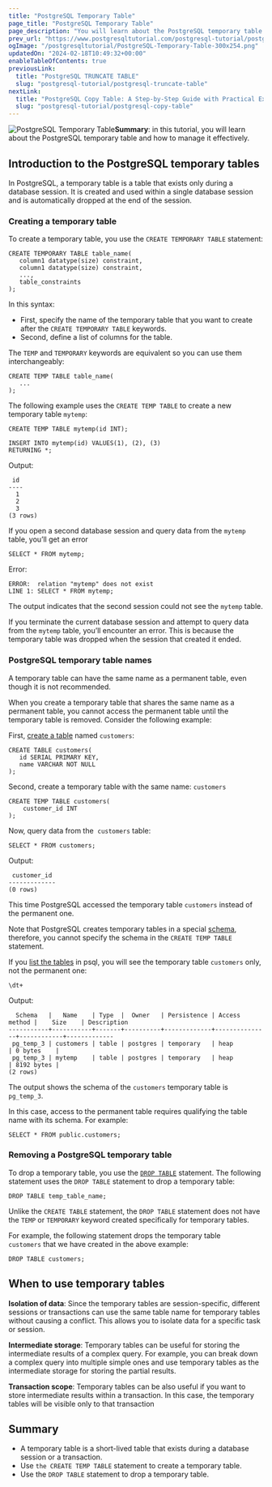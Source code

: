```yaml
---
title: "PostgreSQL Temporary Table"
page_title: "PostgreSQL Temporary Table"
page_description: "You will learn about the PostgreSQL temporary table and how to manage it using the CREATE TEMP TABLE and DROP TABLE statements."
prev_url: "https://www.postgresqltutorial.com/postgresql-tutorial/postgresql-temporary-table/"
ogImage: "/postgresqltutorial/PostgreSQL-Temporary-Table-300x254.png"
updatedOn: "2024-02-18T10:49:32+00:00"
enableTableOfContents: true
previousLink: 
  title: "PostgreSQL TRUNCATE TABLE"
  slug: "postgresql-tutorial/postgresql-truncate-table"
nextLink: 
  title: "PostgreSQL Copy Table: A Step-by-Step Guide with Practical Examples"
  slug: "postgresql-tutorial/postgresql-copy-table"
---
```





![PostgreSQL Temporary Table](/postgresqltutorial/PostgreSQL-Temporary-Table-300x254.png?alignright)**Summary**: in this tutorial, you will learn about the PostgreSQL temporary table and how to manage it effectively.


## Introduction to the PostgreSQL temporary tables

In PostgreSQL, a temporary table is a table that exists only during a database session. It is created and used within a single database session and is automatically dropped at the end of the session.


### Creating a temporary table

To create a temporary table, you use the `CREATE TEMPORARY TABLE` statement:


```pgsqlsqlsql
CREATE TEMPORARY TABLE table_name(
   column1 datatype(size) constraint,
   column1 datatype(size) constraint,
   ...,
   table_constraints
);
```
In this syntax:

* First, specify the name of the temporary table that you want to create after the `CREATE TEMPORARY TABLE` keywords.
* Second, define a list of columns for the table.

The `TEMP` and `TEMPORARY` keywords are equivalent so you can use them interchangeably:


```pgsql
CREATE TEMP TABLE table_name(
   ...
);
```
The following example uses the `CREATE TEMP TABLE` to create a new temporary table `mytemp`:


```pgsql
CREATE TEMP TABLE mytemp(id INT);

INSERT INTO mytemp(id) VALUES(1), (2), (3)
RETURNING *;
```
Output:


```
 id
----
  1
  2
  3
(3 rows)
```
If you open a second database session and query data from the `mytemp` table, you’ll get an error


```
SELECT * FROM mytemp;
```
Error:


```
ERROR:  relation "mytemp" does not exist
LINE 1: SELECT * FROM mytemp;
```
The output indicates that the second session could not see the `mytemp` table.

If you terminate the current database session and attempt to query data from the `mytemp` table, you’ll encounter an error. This is because the temporary table was dropped when the session that created it ended.


### PostgreSQL temporary table names

A temporary table can have the same name as a permanent table, even though it is not recommended.

When you create a temporary table that shares the same name as a permanent table, you cannot access the permanent table until the temporary table is removed. Consider the following example:

First, [create a table](postgresql-create-table) named `customers`:


```
CREATE TABLE customers(
   id SERIAL PRIMARY KEY, 
   name VARCHAR NOT NULL
);
```
Second, create a temporary table with the same name: `customers`


```pgsql
CREATE TEMP TABLE customers(
    customer_id INT
);
```
Now, query data from the  `customers` table:


```pgsql
SELECT * FROM customers;
```
Output:


```pgsql
 customer_id
-------------
(0 rows)
```
This time PostgreSQL accessed the temporary table `customers` instead of the permanent one.

Note that PostgreSQL creates temporary tables in a special [schema](../postgresql-administration/postgresql-schema), therefore, you cannot specify the schema in the `CREATE TEMP TABLE` statement.

If you [list the tables](../postgresql-administration/postgresql-show-tables) in psql, you will see the temporary table `customers` only, not the permanent one:


```
\dt+
```
Output:


```
  Schema   |   Name    | Type  |  Owner   | Persistence | Access method |    Size    | Description
-----------+-----------+-------+----------+-------------+---------------+------------+-------------
 pg_temp_3 | customers | table | postgres | temporary   | heap          | 0 bytes    |
 pg_temp_3 | mytemp    | table | postgres | temporary   | heap          | 8192 bytes |
(2 rows)
```
The output shows the schema of the `customers` temporary table is `pg_temp_3`.

In this case, access to the permanent table requires qualifying the table name with its schema. For example:


```pgsql
SELECT * FROM public.customers;
```

### Removing a PostgreSQL temporary table

To drop a temporary table, you use the [`DROP TABLE`](postgresql-drop-table) statement. The following statement uses the `DROP TABLE` statement to drop a temporary table:


```
DROP TABLE temp_table_name;
```
Unlike the `CREATE TABLE` statement, the `DROP TABLE` statement does not have the `TEMP` or `TEMPORARY` keyword created specifically for temporary tables.

For example, the following statement drops the temporary table `customers` that we have created in the above example:


```pgsql
DROP TABLE customers;
```

## When to use temporary tables

**Isolation of data**: Since the temporary tables are session\-specific, different sessions or transactions can use the same table name for temporary tables without causing a conflict. This allows you to isolate data for a specific task or session.

**Intermediate storage**: Temporary tables can be useful for storing the intermediate results of a complex query. For example, you can break down a complex query into multiple simple ones and use temporary tables as the intermediate storage for storing the partial results.

**Transaction scope**: Temporary tables can be also useful if you want to store intermediate results within a transaction. In this case, the temporary tables will be visible only to that transaction


## Summary

* A temporary table is a short\-lived table that exists during a database session or a transaction.
* Use `the CREATE TEMP TABLE` statement to create a temporary table.
* Use the `DROP TABLE` statement to drop a temporary table.

